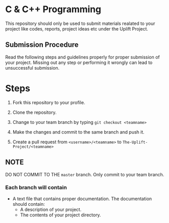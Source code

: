 # C &amp; C++ Programming

This repository should only be used to submit materials realated to your project like codes, reports, project ideas etc under the Uplift Project.

## Submission Procedure

Read the following steps and guidelines properly for proper submission of your project. Missing out any step or performing it wrongly can lead to unsuccessful submission.

# Steps

1. Fork this repository to your profile.

2. Clone the repository.

2. Change to your team branch by typing `git checkout <teamname>`

3. Make the changes and commit to the same branch and push it.

4. Create a pull request from `<username>/<teamname>` to `The-Uplift-Project/<teamname>`

## NOTE

DO NOT COMMIT TO THE `master` branch. Only commit to your team branch.

### Each branch will contain

-   A text file that contains proper documentation. The documentation should contain:
    -   A description of your project.
    -   The contents of your project directory.
